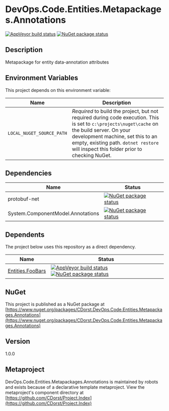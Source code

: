 # DevOps.Code.Entities.Metapackages.Annotations

[![AppVeyor build status](https://img.shields.io/appveyor/ci/cdorst/devops-code-entities-metapackages-annotations.svg?label=AppVeyor&style=for-the-badge)](https://ci.appveyor.com/project/cdorst/devops-code-entities-metapackages-annotations)
[![NuGet package status](https://img.shields.io/nuget/v/CDorst.DevOps.Code.Entities.Metapackages.Annotations.svg?label=NuGet&style=for-the-badge)](https://www.nuget.org/packages/CDorst.DevOps.Code.Entities.Metapackages.Annotations)

## Description

Metapackage for entity data-annotation attributes

## Environment Variables

This project depends on this environment variable:

Name | Description
---- | -----------
`LOCAL_NUGET_SOURCE_PATH` | *Required* to build the project, but not required during code execution. This is set to `c:\projects\nuget\cache` on the build server. On your development machine, set this to an empty, existing path. `dotnet restore` will inspect this folder prior to checking NuGet.

## Dependencies

Name | Status
---- | ------
protobuf-net | [![NuGet package status](https://img.shields.io/nuget/v/protobuf-net.svg?label=NuGet&style=flat-square)](https://www.nuget.org/packages/protobuf-net)
System.ComponentModel.Annotations | [![NuGet package status](https://img.shields.io/nuget/v/System.ComponentModel.Annotations.svg?label=NuGet&style=flat-square)](https://www.nuget.org/packages/System.ComponentModel.Annotations)

## Dependents

The project below uses this repository as a direct dependency.

Name | Status
---- | ------
[Entities.FooBars](https://github.com/CDorst./Entities.FooBars) | [![AppVeyor build status](https://img.shields.io/appveyor/ci/cdorst./entities-foobars.svg?label=AppVeyor&style=flat-square)](https://ci.appveyor.com/project/cdorst./entities-foobars) [![NuGet package status](https://img.shields.io/nuget/v/CDorst..Entities.FooBars.svg?label=NuGet&style=flat-square)](https://www.nuget.org/packages/CDorst..Entities.FooBars)

## NuGet


This project is published as a NuGet package at [https://www.nuget.org/packages/CDorst.DevOps.Code.Entities.Metapackages.Annotations](https://www.nuget.org/packages/CDorst.DevOps.Code.Entities.Metapackages.Annotations)

## Version

1.0.0

## Metaproject

DevOps.Code.Entities.Metapackages.Annotations is maintained by robots and exists because of a declarative template metaproject. View the metaproject's component directory at [https://github.com/CDorst/Project.Index](https://github.com/CDorst/Project.Index)

